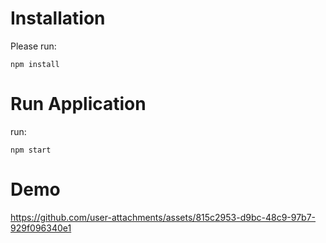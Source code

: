 # Installation
Please run:
```
npm install
```

# Run Application
run:
```
npm start
```

# Demo

https://github.com/user-attachments/assets/815c2953-d9bc-48c9-97b7-929f096340e1

